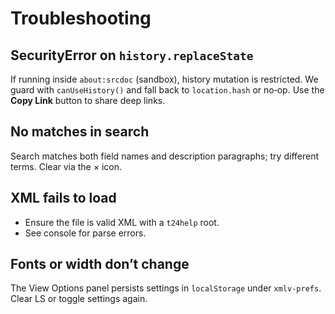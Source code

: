 # Troubleshooting

## SecurityError on `history.replaceState`
If running inside `about:srcdoc` (sandbox), history mutation is restricted. We guard with `canUseHistory()` and fall back to `location.hash` or no‑op. Use the **Copy Link** button to share deep links.

## No matches in search
Search matches both field names and description paragraphs; try different terms. Clear via the × icon.

## XML fails to load
- Ensure the file is valid XML with a `t24help` root.
- See console for parse errors.

## Fonts or width don’t change
The View Options panel persists settings in `localStorage` under `xmlv-prefs`. Clear LS or toggle settings again.

